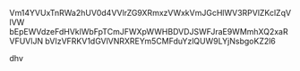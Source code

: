 Vm14YVUxTnRWa2hUV0d4VVlrZG9XRmxzVWxkVmJGcHlWV3RPVlZKclZqVlVW
bEpEWVdzeFdHVklWbFpTCmJFWXpWWHBDVDJSWFJraE9WMmhXQ2xaRVFUVlJN
bVIzVFRKV1dGVlVNRXREYm5CMFduYzlQUW9LYjNsbgoKZ2l6

dhv